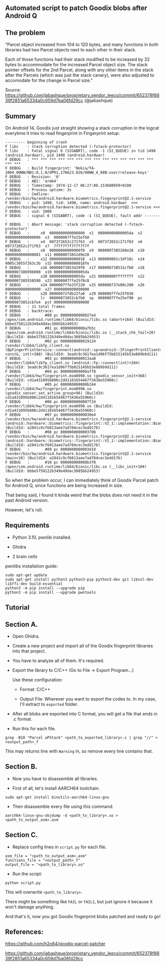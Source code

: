 ## Automated script to patch Goodix blobs after Android Q

## The problem
"Parcel object increased from 104 to 120 bytes, and many functions in both libraries had two Parcel objects next to each other in their stack.

Each of those functions had their stack modified to be increased by 32 bytes to accommodate for the increased Parcel object size. The stack pointer offsets for the 2nd Parcel, along with any other items in the stack after the Parcels (which was just the stack canary), were also adjusted to accomodate for the change in Parcel size."

Source: https://github.com/jabashque/proprietary_vendor_leeco/commit/652378f8839f2851a65334a0c659d7ba06fd29cc (@jabashque)

## Summary

On Android 14, Goodix just straight showing a stack corruption in the logcat everytime it tries to 
read fingerprint in Fingerprint setup:

```
--------- beginning of crash
F libc    : stack corruption detected (-fstack-protector)
F libc    : Fatal signal 6 (SIGABRT), code -1 (SI_QUEUE) in tid 1498 (android.hardwar), pid 1498 (android.hardwar)
F DEBUG   : *** *** *** *** *** *** *** *** *** *** *** *** *** *** *** ***
F DEBUG   : Build fingerprint: 'Nokia/TA-1004_00WW/NB1:8.1.0/OPR1.170623.026/00WW_4_88B:user/release-keys'
F DEBUG   : Revision: '0'
F DEBUG   : ABI: 'arm64'
F DEBUG   : Timestamp: 1974-12-17 06:27:08.153688959+0100
F DEBUG   : Process uptime: 3s
F DEBUG   : Cmdline: /vendor/bin/hw/android.hardware.biometrics.fingerprint@2.1-service
F DEBUG   : pid: 1498, tid: 1498, name: android.hardwar  >>> /vendor/bin/hw/android.hardware.biometrics.fingerprint@2.1-service <<<
F DEBUG   : uid: 1000
F DEBUG   : signal 6 (SIGABRT), code -1 (SI_QUEUE), fault addr --------
F DEBUG   : Abort message: 'stack corruption detected (-fstack-protector)'
F DEBUG   :     x0  0000000000000000  x1  00000000000005da  x2  0000000000000006  x3  0000007ffe25efb0
F DEBUG   :     x4  607372652c271f63  x5  607372652c271f63  x6  607372652c271f63  x7  7f7f7f7f7f7f7f7f
F DEBUG   :     x8  00000000000000f0  x9  0000007385260e28  x10 0000000000000001  x11 00000073852d9e20
F DEBUG   :     x12 0000000000000018  x13 000000001c3df18c  x14 0005c3055f263c3b  x15 00000000000018fe
F DEBUG   :     x16 00000073853429f0  x17 000000738531cfb0  x18 0000007386996000  x19 00000000000005da
F DEBUG   :     x20 00000000000005da  x21 00000000ffffffff  x22 0000007385558590  x23 0000007ffe25f0c8
F DEBUG   :     x24 0000007ffe25f220  x25 000000737e00c200  x26 0000000000000000  x27 0000000000000000
F DEBUG   :     x28 00000072fdb22fa0  x29 0000007ffe25f030
F DEBUG   :     lr  00000073852cb7b8  sp  0000007ffe25ef90  pc  00000073852cb7e4  pst 0000000000000000
F DEBUG   : 11 total frames
F DEBUG   : backtrace:
F DEBUG   :       #00 pc 00000000000927e4  /apex/com.android.runtime/lib64/bionic/libc.so (abort+164) (BuildId: bbbe5750122b349e49dac3085bb24953)
F DEBUG   :       #01 pc 00000000000a7b5c  /apex/com.android.runtime/lib64/bionic/libc.so (__stack_chk_fail+20) (BuildId: bbbe5750122b349e49dac3085bb24953)
F DEBUG   :       #02 pc 0000000000019124  /vendor/lib64/libfp_client.so (BpFingerPrintService::connect(android::sp<android::IFingerPrintClient> const&, int)+388) (BuildId: 3eadc9c3617ea1d96f75b815145b53e889b9d111)
F DEBUG   :       #03 pc 0000000000013aa8  /vendor/lib64/libfp_client.so (android::Fp::connect(int)+204) (BuildId: 3eadc9c3617ea1d96f75b815145b53e889b9d111)
F DEBUG   :       #04 pc 000000000000aff8  /vendor/lib64/hw/fingerprint.msm8998.so (goodix_sensor_init+368) (BuildId: cd1a431095b806c2d41101654467f3436e55960c)
F DEBUG   :       #05 pc 000000000000b244  /vendor/lib64/hw/fingerprint.msm8998.so (goodix_sensor_set_active_group+96) (BuildId: cd1a431095b806c2d41101654467f3436e55960c)
F DEBUG   :       #06 pc 0000000000007f24  /vendor/lib64/hw/fingerprint.msm8998.so (BuildId: cd1a431095b806c2d41101654467f3436e55960c)
F DEBUG   :       #07 pc 00000000000030e4  /vendor/bin/hw/android.hardware.biometrics.fingerprint@2.1-service (android::hardware::biometrics::fingerprint::V2_1::implementation::BiometricsFingerprint::openHal()+144) (BuildId: a2041c9cf6813aee7ad784cec3edd176)
F DEBUG   :       #08 pc 0000000000003708  /vendor/bin/hw/android.hardware.biometrics.fingerprint@2.1-service (android::hardware::biometrics::fingerprint::V2_1::implementation::BiometricsFingerprint::getInstance()+84) (BuildId: a2041c9cf6813aee7ad784cec3edd176)
F DEBUG   :       #09 pc 0000000000003d18  /vendor/bin/hw/android.hardware.biometrics.fingerprint@2.1-service (main+28) (BuildId: a2041c9cf6813aee7ad784cec3edd176)
F DEBUG   :       #10 pc 000000000008b3f8  /apex/com.android.runtime/lib64/bionic/libc.so (__libc_init+104) (BuildId: bbbe5750122b349e49dac3085bb24953)
```

So when the problem occur, I can immediately think of Goodix Parcel patch for Android Q, since functions are being increased in size. 

That being said, I found it kinda weird that the blobs does not need it in the past Android version.

However, let's roll.

## Requirements 

* Python 3.10, pwnlib installed.

* Ghidra

* 2 brain cells

pwnlibs installation guide:

```
sudo apt-get update
sudo apt-get install python3 python3-pip python3-dev git libssl-dev libffi-dev build-essential
python3 -m pip install --upgrade pip
python3 -m pip install --upgrade pwntools
```

## Tutorial

## Section A.

* Open Ghidra.

* Create a new project and import all of the Goodix fingerprint libraries into that project.

* You have to analyze all of them. It's required.

* Export the library to C/C++ (Go to File -> Export Program...)

  Use these configuration:

  * Format: C/C++

  * Output File: Wherever you want to export the codes to. In my case, I'll extract to `exported` folder.

* After all blobs are exported into C format, you will get a file that ends in .c format.

* Run this for each file.

```
grep -B10 "Parcel aPStack" <path_to_exported_library>.c | grep "//" > <output_path>_f
```

This may returns line with `Warning` in, so remove every line contains that.

## Section B.

* Now you have to disassemble all libraries.

* First of all, let's install AARCH64 toolchain.

```
sudo apt-get install binutils-aarch64-linux-gnu
```

* Then disassemble every file using this command:

```
aarch64-linux-gnu-objdump -d <path_to_library>.so > <path_to_output_asm>.asm
```

## Section C.

* Replace config lines in `script.py` for each file.

```
asm_file = "<path_to_output_asm>.asm"
functions_file = "<output_path>_f"
output_file = "<path_to_library>.so"
```

* Run the script:

```
python script.py
```

This will overwrite `<path_to_library>`.

There might be something like `FAIL` or `FAIL1`, but just ignore it because it won't damage anything.

And that's it, now you got Goodix fingerprint blobs patched and ready to go!

## References:

https://github.com/h2o64/goodix-parcel-patcher

https://github.com/jabashque/proprietary_vendor_leeco/commit/652378f8839f2851a65334a0c659d7ba06fd29cc
